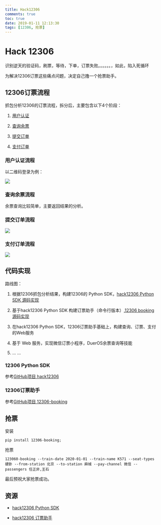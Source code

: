 ```yaml
---
title: Hack12306
comments: true
toc: true
date: 2019-01-11 12:13:30
tags: [12306, 抢票]
---
```


# Hack 12306

识别逆天的验证码，刷票，等待，下单，订票失败。。。。。。，如此，陷入死循环

为解决12306订票这些痛点问题，决定自己撸一个抢票助手。

<!-- more -->

## 12306订票流程

抓包分析12306的订票流程，拆分后，主要包含以下4个阶段：

1. [用户认证](#用户认证流程)

2. [查询余票](#查询余票流程)

3. [提交订单](#提交订单流程)

4. [支付订单](#支付订单流程)

### 用户认证流程

以二维码登录为例：

![](https://ws4.sinaimg.cn/large/006tNc79ly1fz2it0gtwbj30fn0isjs4.jpg)

### 查询余票流程

余票查询比较简单，主要返回结果的分析。

### 提交订单流程

![](https://ws3.sinaimg.cn/large/006tNc79ly1fz2it026iqj30ej0ic0te.jpg)

### 支付订单流程

![](https://ws1.sinaimg.cn/large/006tNc79ly1fz2it0y8qhj30me0immy8.jpg)

## 代码实现

路线图：

1. 根据12306抓包分析结果，构建12306的 Python SDK，[hack12306 Python SDK 源码实现](https://github.com/hack12306/hack12306)

2. 基于hack12306 Python SDK 构建订票助手（命令行版本）,[12306 booking 源码实现](https://github.com/hack12306/12306-booking)

3. 在hack12306 Python SDK，12306订票助手基础上，构建查询、订票、支付的Web服务

4. 基于 Web 服务，实现微信订票小程序，DuerOS余票查询等技能

5. ... ...

### 12306 Python SDK

参考[GitHub项目 hack12306](https://github.com/hack12306/hack12306)

### 12306订票助手

参考[GitHub项目 12306-booking](https://github.com/hack12306/12306-booking)

## 抢票

安装

```shell
pip install 12306-booking;
```

抢票

```
123060-booking --train-date 2020-01-01 --train-name K571 --seat-types 硬卧 --from-station 北京 --to-station 麻城 --pay-channel 微信 --passengers 任正非,王石
```

最后预祝大家抢票成功。

## 资源

*  [hack12306 Python SDK](https://github.com/hack12306/hack12306)

*  [hack12306 订票助手](https://github.com/hack12306/12306-booking)